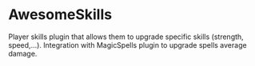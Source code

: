 # AwesomeSkills
Player skills plugin that allows them to upgrade specific skills (strength, speed,...). Integration with MagicSpells plugin to upgrade spells average damage.
